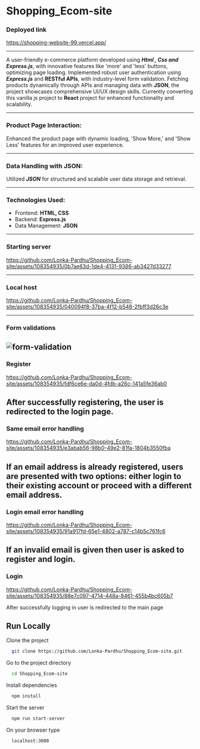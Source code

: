 # Shopping_Ecom-site


### Deployed link
https://shopping-website-99.vercel.app/

---

A user-friendly e-commerce platform developed using ***Html , Css and Express.js***, with innovative features
like 'more' and 'less' buttons, optimizing page loading. Implemented robust user authentication using ***Express.js*** and **RESTful APIs**, with
industry-level form validation. Fetching products dynamically through APIs and managing data with **JSON**, the project showcases comprehensive
UI/UX design skills. Currently converting this vanilla js project to **React** project for enhanced functionality and scalability.


---

### Product Page Interaction:    
Enhanced the product page with dynamic loading, 'Show More,' and 'Show Less' features for an improved user experience.

---

### Data Handling with JSON:   
Utilized ***JSON*** for structured and scalable user data storage and retrieval.

---

### Technologies Used:    
* Frontend: **HTML, CSS**     
* Backend: **Express.js**     
* Data Management: **JSON**    

---
### Starting server


https://github.com/Lonka-Pardhu/Shopping_Ecom-site/assets/108354935/0b7ae63d-1de4-4131-9386-ab3427d33277

---

### Local host   


https://github.com/Lonka-Pardhu/Shopping_Ecom-site/assets/108354935/040094f8-37ba-4f12-b548-2fbff3d26c3e

---
### Form validations 
![form-validation](https://github.com/Lonka-Pardhu/Shopping_Ecom-site/assets/108354935/952cf090-5c9d-45d2-8ce7-b4b41ca36b0d)   
---    

### Register    


https://github.com/Lonka-Pardhu/Shopping_Ecom-site/assets/108354935/fdf6ce6e-da0d-4fdb-a26c-141a5fe36ab0


After successfully registering, the user is redirected to the login page.     
---   


### Same email error handling   


https://github.com/Lonka-Pardhu/Shopping_Ecom-site/assets/108354935/e3abab56-98b0-49e2-81fa-1804b3550fba


    
   
   
   If an email address is already registered, users are presented with two options: either login to their existing account or proceed with a different email address.
---      

### Login email error handling   


https://github.com/Lonka-Pardhu/Shopping_Ecom-site/assets/108354935/91a917fd-65e1-4802-a787-c14b5c761fc6


If an invalid email is given then user is asked to register and login.   
---   

### Login   


https://github.com/Lonka-Pardhu/Shopping_Ecom-site/assets/108354935/88e7c097-4714-448a-8461-455b4bc605b7


   
After successfully logging in user is redirected to the main page
## Run Locally

Clone the project

```bash
  git clone https://github.com/Lonka-Pardhu/Shopping_Ecom-site.git
```

Go to the project directory

```bash
  cd Shopping_Ecom-site
```

Install dependencies

```bash
  npm install
```

Start the server

```bash
  npm run start-server
```

On your browser type
```bash
  localhost:3000
```

